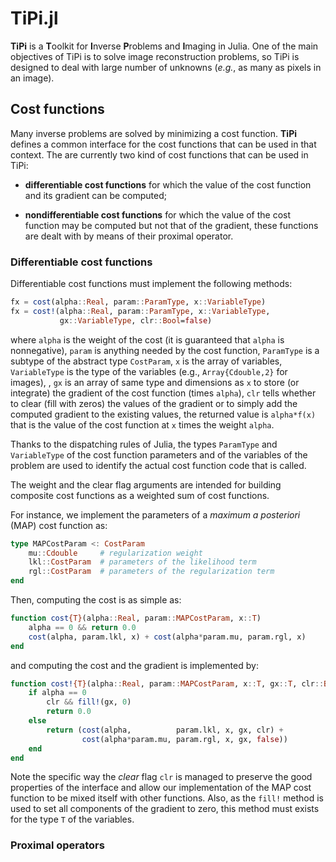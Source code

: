 # TiPi.jl

**TiPi** is a **T**oolkit for **I**nverse **P**roblems and **I**maging in
Julia.  One of the main objectives of TiPi is to solve image reconstruction
problems, so TiPi is designed to deal with large number of unknowns
(*e.g.*, as many as pixels in an image).


## Cost functions

Many inverse problems are solved by minimizing a cost function.  **TiPi**
defines a common interface for the cost functions that can be used in that
context.  The are currently two kind of cost functions that can be used in
TiPi:

* **differentiable cost functions** for which the value of the cost
  function and its gradient can be computed;

* **nondifferentiable cost functions** for which the value of the cost
  function may be computed but not that of the gradient, these functions
  are dealt with by means of their proximal operator.


### Differentiable cost functions

Differentiable cost functions must implement the following methods:
```julia
fx = cost(alpha::Real, param::ParamType, x::VariableType)
fx = cost!(alpha::Real, param::ParamType, x::VariableType,
           gx::VariableType, clr::Bool=false)
```
where `alpha` is the weight of the cost (it is guaranteed that `alpha` is
nonnegative), `param` is anything needed by the cost function, `ParamType`
is a subtype of the abstract type `CostParam`, `x` is the array of
variables, `VariableType` is the type of the variables (e.g.,
`Array{Cdouble,2}` for images), , `gx` is an array of same type and
dimensions as `x` to store (or integrate) the gradient of the cost function
(times `alpha`), `clr` tells whether to clear (fill with zeros) the values
of the gradient or to simply add the computed gradient to the existing
values, the returned value is `alpha*f(x)` that is the value of the cost
function at `x` times the weight `alpha`.

Thanks to the dispatching rules of Julia, the types `ParamType` and
`VariableType` of the cost function parameters and of the variables of the
problem are used to identify the actual cost function code that is called.

The weight and the clear flag arguments are intended for building composite
cost functions as a weighted sum of cost functions.

For instance, we implement the parameters of a *maximum a posteriori* (MAP)
cost function as:
```julia
type MAPCostParam <: CostParam
    mu::Cdouble     # regularization weight
    lkl::CostParam  # parameters of the likelihood term
    rgl::CostParam  # parameters of the regularization term
end
```
Then, computing the cost is as simple as:
```julia
function cost{T}(alpha::Real, param::MAPCostParam, x::T)
    alpha == 0 && return 0.0
    cost(alpha, param.lkl, x) + cost(alpha*param.mu, param.rgl, x)
end
```
and computing the cost and the gradient is implemented by:
```julia
function cost!{T}(alpha::Real, param::MAPCostParam, x::T, gx::T, clr::Bool=false)
    if alpha == 0
        clr && fill!(gx, 0)
        return 0.0
    else
        return (cost(alpha,          param.lkl, x, gx, clr) +
                cost(alpha*param.mu, param.rgl, x, gx, false))
    end
end
```
Note the specific way the *clear* flag `clr` is managed to preserve the
good properties of the interface and allow our implementation of the MAP
cost function to be mixed itself with other functions.  Also, as the
`fill!` method is used to set all components of the gradient to zero, this
method must exists for the type `T` of the variables.


### Proximal operators

